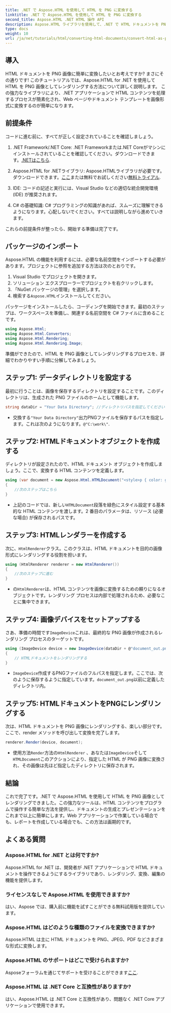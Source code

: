 ```yaml
---
title: .NET で Aspose.HTML を使用して HTML を PNG に変換する
linktitle: .NET で Aspose.HTML を使用して HTML を PNG に変換する
second_title: Aspose.HTML .NET HTML 操作 API
description: Aspose.HTML ライブラリを使用して、.NET で HTML ドキュメントを PNG 画像に変換する方法を学びます。ステップバイステップのチュートリアルに従って、HTML から画像への変換を簡素化します。
type: docs
weight: 10
url: /ja/net/tutorials/html/converting-html-documents/convert-html-as-png/
---
```

## 導入

HTML ドキュメントを PNG 画像に簡単に変換したいとお考えですか? まさにその通りです! このチュートリアルでは、Aspose.HTML for .NET を使用して HTML を PNG 画像としてレンダリングする方法について詳しく説明します。 この強力なライブラリにより、.NET アプリケーションで HTML コンテンツを処理するプロセスが簡素化され、Web ページやドキュメント テンプレートを画像形式に変換するのが簡単になります。

## 前提条件

コードに進む前に、すべてが正しく設定されていることを確認しましょう。

1.  .NET Framework/.NET Core: .NET Frameworkまたは.NET Coreがマシンにインストールされていることを確認してください。ダウンロードできます。[.NETはこちら](https://dotnet.microsoft.com/download).

2. Aspose.HTML for .NETライブラリ: Aspose.HTMLライブラリが必要です。ダウンロードできます。[ここ](https://releases.aspose.com/html/net/)または無料でお試しください[無料トライアル](https://releases.aspose.com/).

3. IDE: コードの記述と実行には、Visual Studio などの適切な統合開発環境 (IDE) が推奨されます。

4. C# の基礎知識: C# プログラミングの知識があれば、スムーズに理解できるようになります。心配しないでください。すべては説明しながら進めていきます。

これらの前提条件が整ったら、開始する準備は完了です。

## パッケージのインポート

Aspose.HTML の機能を利用するには、必要な名前空間をインポートする必要があります。プロジェクトに参照を追加する方法は次のとおりです。

1. Visual Studio でプロジェクトを開きます。
2. ソリューション エクスプローラーでプロジェクトを右クリックします。
3. 「NuGet パッケージの管理」を選択します。
4. 検索する`Aspose.HTML`インストールしてください。

パッケージをインストールしたら、コーディングを開始できます。最初のステップは、ワークスペースを準備し、関連する名前空間を C# ファイルに含めることです。

```csharp
using Aspose.Html;
using Aspose.Html.Converters;
using Aspose.Html.Rendering;
using Aspose.Html.Rendering.Image;
```

準備ができたので、HTML を PNG 画像としてレンダリングするプロセスを、詳細でわかりやすい手順に分解してみましょう。

## ステップ1: データディレクトリを設定する

最初に行うことは、画像を保存するディレクトリを設定することです。このディレクトリは、生成された PNG ファイルのホームとして機能します。

```csharp
string dataDir = "Your Data Directory"; //ディレクトリパスを指定してください
```

- 交換する`"Your Data Directory"`出力PNGファイルを保存するパスを指定します。これは次のようになります。`@"C:\work\"`.

## ステップ2: HTMLドキュメントオブジェクトを作成する

ディレクトリが設定されたので、HTML ドキュメント オブジェクトを作成しましょう。ここで、変換する HTML コンテンツを定義します。

```csharp
using (var document = new Aspose.Html.HTMLDocument("<style>p { color: green; }</style><p>my first paragraph</p>", dataDir))
{
    //次のステップはこちら
}
```

- 上記のコードでは、新しい`HTMLDocument`段落を緑色にスタイル設定する基本的な HTML コンテンツを渡します。2 番目のパラメータは、リソース (必要な場合) が保存されるパスです。

## ステップ3: HTMLレンダラーを作成する

次に、`HtmlRenderer`クラス。このクラスは、HTML ドキュメントを目的の画像形式にレンダリングする役割を担います。

```csharp
using (HtmlRenderer renderer = new HtmlRenderer())
{
    //次のステップに進む
}
```

- の`HtmlRenderer`は、HTML コンテンツを画像に変換するための頼りになるオブジェクトです。レンダリング プロセスは内部で処理されるため、必要なことに集中できます。

## ステップ4: 画像デバイスをセットアップする

さあ、準備の時間です`ImageDevice`これは、最終的な PNG 画像が作成されるレンダリング プロセスのターゲットです。

```csharp
using (ImageDevice device = new ImageDevice(dataDir + @"document_out.png"))
{
    // HTMLドキュメントをレンダリングする
}
```

- `ImageDevice`作成するPNGファイルのフルパスを指定します。ここでは、次のように保存するように指定しています。`document_out.png`以前に定義したディレクトリ内。

## ステップ5: HTMLドキュメントをPNGにレンダリングする

次は、HTML ドキュメントを PNG 画像にレンダリングする、楽しい部分です。ここで、render メソッドを呼び出して変換を完了します。

```csharp
renderer.Render(device, document);
```

- 使用方法`Render`方法の`HtmlRenderer` 、あなたは`ImageDevice`そして`HTMLDocument`このアクションにより、指定した HTML が PNG 画像に変換され、その画像は先ほど指定したディレクトリに保存されます。

## 結論

これで完了です。.NET で Aspose.HTML を使用して HTML を PNG 画像としてレンダリングできました。この強力なツールは、HTML コンテンツをプログラムで操作する簡単な方法を提供し、ドキュメントの生成とプレゼンテーションをこれまで以上に簡単にします。Web アプリケーションで作業している場合でも、レポートを作成している場合でも、この方法は画期的です。

## よくある質問

### Aspose.HTML for .NET とは何ですか?
Aspose.HTML for .NET は、開発者が .NET アプリケーションで HTML ドキュメントを操作できるようにするライブラリであり、レンダリング、変換、編集の機能を提供します。

### ライセンスなしで Aspose.HTML を使用できますか?
はい、Aspose では、購入前に機能を試すことができる無料試用版を提供しています。

### Aspose.HTML はどのような種類のファイルを変換できますか?
Aspose.HTML は主に HTML ドキュメントを PNG、JPEG、PDF などさまざまな形式に変換します。

### Aspose.HTML のサポートはどこで受けられますか?
 Asposeフォーラムを通じてサポートを受けることができます[ここ](https://forum.aspose.com/c/html/29).

### Aspose.HTML は .NET Core と互換性がありますか?
はい、Aspose.HTML は .NET Core と互換性があり、問題なく .NET Core アプリケーションで使用できます。